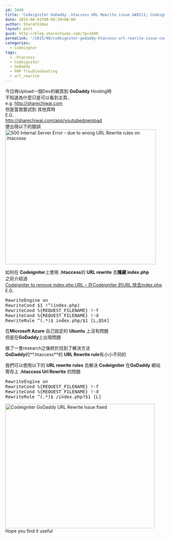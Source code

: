 ```yaml
---
id: 3448
title: 'Codeigniter GoDaddy .htaccess URL Rewrite issue &#8211; Codeigniter 在GoDaddy 網站寄存上 .htaccess Url Rewrite 的問題'
date: 2015-08-01T00:00:59+08:00
author: ShareChiWai
layout: post
guid: http://blog.sharechiwai.com/?p=3448
permalink: '/2015/08/codeigniter-godaddy-htaccess-url-rewrite-issue-codeigniter-%e5%9c%a8godaddy-%e7%b6%b2%e7%ab%99%e5%af%84%e5%ad%98%e4%b8%8a-htaccess-url-rewrite-%e7%9a%84%e5%95%8f%e9%a1%8c/'
categories:
  - Codeingter
tags:
  - .htaccess
  - Codeigniter
  - GoDaddy
  - PHP Troubleshooting
  - url_rewrite
---
```

今日再Upload一個Dev的網頁到 **GoDaddy** Hosting時  
不知道為什麼只是可以看到主頁..  
e.g. <a href="http://sharechiwai.com" target="_blank">http://sharechiwai.com</a>  
但是當我嘗試到 其他頁時  
E.G.  
<a href="http://sharechiwai.com/app/youtubedownload" target="_blank">http://sharechiwai.com/app/youtubedownload</a>  
便出現以下的錯誤  
<img class="alignnone" src="https://i0.wp.com/farm1.static.flickr.com/314/19633761963_10cbcbf4ec_z.jpg?resize=476%2C425" alt="500 Internal Server Error - due to wrong URL Rewrite rules on .htaccess" width="476" height="425" data-recalc-dims="1" /> 

如何在 **Codeigniter**上使用 **.htaccess**的 **URL rewrite** 去**隱藏 index.php**  
之前介紹過  
<a href="http://blog.sharechiwai.com/2010/11/codeigniter-to-remove-index-php-url-%e5%9c%a8codeigniter-%e7%9a%84url-%e4%b8%ad-%e9%99%a4%e5%8e%bbindex-php/" target="_blank">Codeigniter to remove index.php URL – 在Codeigniter 的URL 除去index.php</a>  
E.G.

<pre>RewriteEngine on
RewriteCond $1 !^(index.php)
RewriteCond %{REQUEST_FILENAME} !-f
RewriteCond %{REQUEST_FILENAME} !-d
RewriteRule ^(.*)$ index.php/$1 [L,QSA]
</pre>

在**Microsoft Azure** 自己設定的 **Ubuntu** 上沒有問題  
但是在**GoDaddy**上出現問題

做了一會research之後終於找到了解決方法  
**GoDaddy**的**.htaccess**的 **URL Rewrite rule**有小小不同的

我們可以使用以下的 **URL rewrite rules** 去解決 **Codeigniter** 在**GoDaddy** 網站寄存上 **.htaccess Url Rewrite** 的問題

<pre>RewriteEngine on
RewriteCond %{REQUEST_FILENAME} !-f
RewriteCond %{REQUEST_FILENAME} !-d
RewriteRule ^(.*)$ /index.php?$1 [L]
</pre>

<img class="alignnone" src="https://i0.wp.com/farm1.static.flickr.com/530/19633761953_ce856e1a88_z.jpg?resize=472%2C392" alt="Codeigniter GoDaddy URL Rewrite Issue fixed" width="472" height="392" data-recalc-dims="1" />  
Hope you find it useful